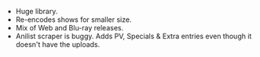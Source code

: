 - Huge library.
- Re-encodes shows for smaller size.
- Mix of Web and Blu-ray releases.
- Anilist scraper is buggy. Adds PV, Specials & Extra entries even though it doesn't have the uploads.
